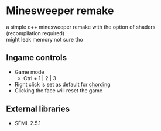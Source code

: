 # Minesweeper remake
a simple c++ minesweeper remake with the option of shaders (recompilation required) <br />
might leak memory not sure tho

## Ingame controls
- Game mode
  - Ctrl + 1 | 2 | 3 
- Right click is set as default for [chording](http://www.minesweeper.info/wiki/Chord)
- Clicking the face will reset the game

## External libraries
- SFML 2.5.1
